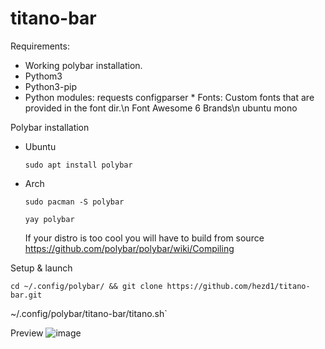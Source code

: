 # titano-bar
Requirements:

   *    Working polybar installation.
   *    Pythom3
   *    Python3-pip
   *    Python modules:
            requests
            configparser
    *   Fonts:
          Custom fonts that are provided in the font dir.\n
          Font Awesome 6 Brands\n
          ubuntu mono          
          
  Polybar installation
  
   *  Ubuntu
    
        `sudo apt install polybar`
   * Arch
    
        `sudo pacman -S polybar`
        
        `yay polybar`
        
        If your distro is too cool you will have to build from source        
        https://github.com/polybar/polybar/wiki/Compiling
        
   Setup & launch
   
  `cd ~/.config/polybar/ && git clone https://github.com/hezd1/titano-bar.git`
  
   ~/.config/polybar/titano-bar/titano.sh`
    
   Preview
![image](https://user-images.githubusercontent.com/25522056/160284223-53952244-ebb2-4d48-ab57-5a08dda2f35a.png)
